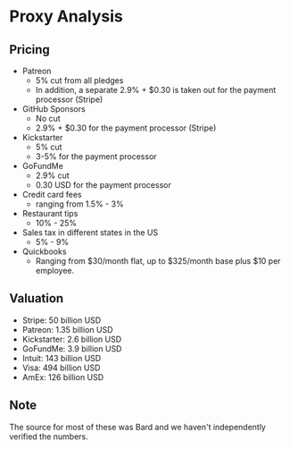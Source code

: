 # Proxy Analysis

## Pricing

* Patreon
	* 5% cut from all pledges
	* In addition, a separate 2.9% + $0.30 is taken out for the payment processor (Stripe)
* GitHub Sponsors
	* No cut
	* 2.9% + $0.30 for the payment processor (Stripe)
* Kickstarter
	* 5% cut
	* 3-5% for the payment processor
* GoFundMe
	* 2.9% cut
	* 0.30 USD for the payment processor
* Credit card fees
	* ranging from 1.5% - 3%
* Restaurant tips
	* 10% - 25%
* Sales tax in different states in the US
	* 5% - 9%
* Quickbooks
	* Ranging from $30/month flat, up to $325/month base plus $10 per employee.

## Valuation

* Stripe: 50 billion USD
* Patreon: 1.35 billion USD
* Kickstarter: 2.6 billion USD
* GoFundMe: 3.9 billion USD
* Intuit: 143 billion USD
* Visa: 494 billion USD
* AmEx: 126 billion USD

## Note

The source for most of these was Bard and we haven't independently verified the numbers.
